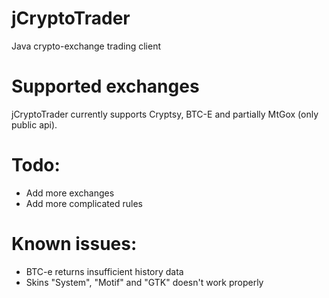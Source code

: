 jCryptoTrader
=========================
Java crypto-exchange trading client

# Supported exchanges
jCryptoTrader currently supports Cryptsy, BTC-E and partially MtGox (only public api).

# Todo:
* Add more exchanges
* Add more complicated rules

# Known issues:
* BTC-e returns insufficient history data
* Skins "System", "Motif" and "GTK" doesn't work properly